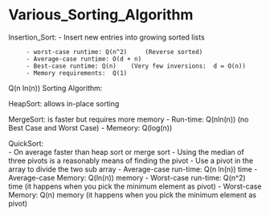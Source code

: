 # Various_Sorting_Algorithm


Insertion_Sort:
         - Insert new entries into growing sorted lists
         
         - worst-case runtime: Q(n^2)     (Reverse sorted)
         - Average-case runtime: O(d + n)
         - Best-case runtime: Q(n)    (Very few inversions:  d = O(n))
         - Memory requirements:  Q(1)



Q(n ln(n)) Sorting Algorithm:


HeapSort:
         allows in-place sorting

MergeSort:
         is faster but requires more memory
         - Run-time: Q(nln(n)) (no Best Case and Worst Case)
         - Memeory: Q(log(n))
         
QuickSort:  
         - On average faster than heap sort or merge sort
         - Using the median of three pivots is a reasonably means of finding the pivot
         - Use a pivot in the array to divide the two sub array
         - Average-case run-time:	Q(n ln(n)) time 
         - Average-case Memory:        Q(ln(n)) memory 
         - Worst-case run-time:	Q(n^2) time (it happens when you pick the minimum element as pivot)
         - Worst-case Memory:          Q(n) memory  (it happens when you pick the minimum element as pivot)
      


